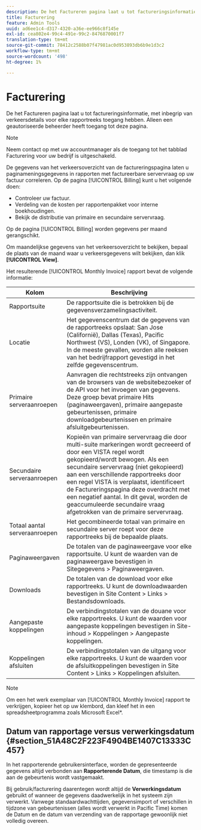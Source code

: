 ```yaml
---
description: De het Factureren pagina laat u tot factureringsinformatie, met inbegrip van verkeersdetails voor elke rapportreeks toegang hebben. Alleen een geautoriseerde beheerder heeft toegang tot deze pagina.
title: Facturering
feature: Admin Tools
uuid: ad6ee1c4-d317-4320-a36e-ee966c8f145e
exl-id: cea802e4-99c4-491e-99c2-8476870001f7
translation-type: tm+mt
source-git-commit: 78412c2588b07f47981ac0d953893db6b9e1d3c2
workflow-type: tm+mt
source-wordcount: '498'
ht-degree: 1%

---
```


# Facturering

De het Factureren pagina laat u tot factureringsinformatie, met inbegrip van verkeersdetails voor elke rapportreeks toegang hebben. Alleen een geautoriseerde beheerder heeft toegang tot deze pagina.

>[!NOTE]
>
>Neem contact op met uw accountmanager als de toegang tot het tabblad Facturering voor uw bedrijf is uitgeschakeld.

De gegevens van het verkeersoverzicht van de factureringspagina laten u paginameningsgegevens in rapporten met factureerbare servervraag op uw factuur correleren. Op de pagina [!UICONTROL Billing] kunt u het volgende doen:

* Controleer uw factuur.
* Verdeling van de kosten per rapportenpakket voor interne boekhoudingen.
* Bekijk de distributie van primaire en secundaire servervraag.

Op de pagina [!UICONTROL Billing] worden gegevens per maand gerangschikt.

Om maandelijkse gegevens van het verkeersoverzicht te bekijken, bepaal de plaats van de maand waar u verkeersgegevens wilt bekijken, dan klik **[!UICONTROL View]**.

Het resulterende [!UICONTROL Monthly Invoice] rapport bevat de volgende informatie:

| Kolom | Beschrijving |
|--- |--- |
| Rapportsuite | De rapportsuite die is betrokken bij de gegevensverzamelingsactiviteit. |
| Locatie | Het gegevenscentrum dat de gegevens van de rapportreeks opslaat: San Jose (Californië), Dallas (Texas), Pacific Northwest (VS), Londen (VK), of Singapore. In de meeste gevallen, worden alle reeksen van het bedrijfrapport gevestigd in het zelfde gegevenscentrum. |
| Primaire serveraanroepen | Aanvragen die rechtstreeks zijn ontvangen van de browsers van de websitebezoeker of de API voor het invoegen van gegevens. Deze groep bevat primaire Hits (paginaweergaven), primaire aangepaste gebeurtenissen, primaire downloadgebeurtenissen en primaire afsluitgebeurtenissen. |
| Secundaire serveraanroepen | Kopieën van primaire servervraag die door multi-suite markeringen wordt gecreeerd of door een VISTA regel wordt gekopieerd/wordt bewogen.  Als een secundaire servervraag (niet gekopieerd) aan een verschillende rapportreeks door een regel VISTA is verplaatst, identificeert de Factureringspagina deze overdracht met een negatief aantal. In dit geval, worden de geaccumuleerde secundaire vraag afgetrokken van de primaire servervraag. |
| Totaal aantal serveraanroepen | Het gecombineerde totaal van primaire en secundaire server roept voor deze rapportreeks bij de bepaalde plaats. |
| Paginaweergaven | De totalen van de paginaweergave voor elke rapportsuite. U kunt de waarden van de paginaweergave bevestigen in   Sitegegevens > Paginaweergaven. |
| Downloads | De totalen van de download voor elke rapportreeks. U kunt de downloadwaarden bevestigen in Site Content > Links > Bestandsdownloads. |
| Aangepaste koppelingen | De verbindingstotalen van de douane voor elke rapportreeks. U kunt de waarden voor aangepaste koppelingen bevestigen in Site-inhoud > Koppelingen > Aangepaste koppelingen. |
| Koppelingen afsluiten | De verbindingstotalen van de uitgang voor elke rapportreeks. U kunt de waarden voor de afsluitkoppelingen bevestigen in Site Content > Links > Koppelingen afsluiten. |

>[!NOTE]
>
>Om een het werk exemplaar van [!UICONTROL Monthly Invoice] rapport te verkrijgen, kopieer het op uw klembord, dan kleef het in een spreadsheetprogramma zoals Microsoft Excel*.

## Datum van rapportage versus verwerkingsdatum {#section_51A48C2F223F4904BE1407C13333C457}

In het rapporterende gebruikersinterface, worden de gepresenteerde gegevens altijd verbonden aan **Rapporterende Datum**, die timestamp is die aan de gebeurtenis wordt vastgemaakt.

Bij gebruik/facturering daarentegen wordt altijd de **Verwerkingsdatum** gebruikt of wanneer de gegevens daadwerkelijk in het systeem zijn verwerkt. Vanwege standaardwachttijden, gegevensimport of verschillen in tijdzone van gebeurtenissen (alles wordt verwerkt in Pacific Time) komen de Datum en de datum van verzending van de rapportage gewoonlijk niet volledig overeen.

